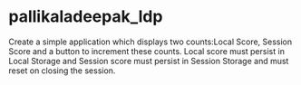 # pallikaladeepak_ldp
Create a simple application which displays two counts:Local Score, Session Score and a button to increment these counts. Local score must persist in Local Storage and Session score must persist in Session Storage and must reset on closing the session.
